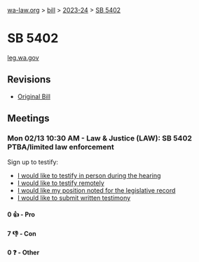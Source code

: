 [wa-law.org](/) > [bill](/bill/) > [2023-24](/bill/2023-24/) > [SB 5402](/bill/2023-24/sb/5402/)

# SB 5402
[leg.wa.gov](https://app.leg.wa.gov/billsummary?BillNumber=5402&Year=2023&Initiative=false)

## Revisions
* [Original Bill](1/)

## Meetings
### Mon 02/13 10:30 AM - Law & Justice (LAW): SB 5402 PTBA/limited law enforcement
Sign up to testify:
* [I would like to testify in person during the hearing](https://app.leg.wa.gov/csi/Testifier/Add?chamber=House&mId=30720&aId=151284&caId=21481&tId=1)
* [I would like to testify remotely](https://app.leg.wa.gov/csi/Testifier/Add?chamber=House&mId=30720&aId=151284&caId=21481&tId=2)
* [I would like my position noted for the legislative record](https://app.leg.wa.gov/csi/Testifier/Add?chamber=House&mId=30720&aId=151284&caId=21481&tId=3)
* [I would like to submit written testimony](https://app.leg.wa.gov/csi/Testifier/Add?chamber=House&mId=30720&aId=151284&caId=21481&tId=4)

#### 0 👍 - Pro

#### 7 👎 - Con

#### 0 ❓ - Other
